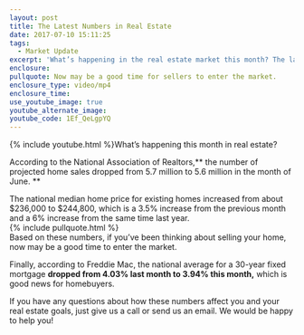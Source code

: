 ```yaml
---
layout: post
title: The Latest Numbers in Real Estate
date: 2017-07-10 15:11:25
tags:
  - Market Update
excerpt: 'What’s happening in the real estate market this month? The latest numbers for home sales, prices, and interest rates are in.'
enclosure:
pullquote: Now may be a good time for sellers to enter the market.
enclosure_type: video/mp4
enclosure_time:
use_youtube_image: true
youtube_alternate_image:
youtube_code: 1Ef_QeLgpYQ
---
```



{% include youtube.html %}What’s happening this month in real estate?

According to the National Association of Realtors,\*\* the number of projected home sales dropped from 5.7 million to 5.6 million in the month of June. \*\*

The national median home price for existing homes increased from about $236,000 to $244,800, which is a 3.5% increase from the previous month and a 6% increase from the same time last year.
<br>{% include pullquote.html %}
<br>Based on these numbers, if you’ve been thinking about selling your home, now may be a good time to enter the market.

Finally, according to Freddie Mac, the national average for a 30-year fixed mortgage **dropped from 4.03% last month to 3.94% this month,** which is good news for homebuyers.

If you have any questions about how these numbers affect you and your real estate goals, just give us a call or send us an email. We would be happy to help you!
<br>
